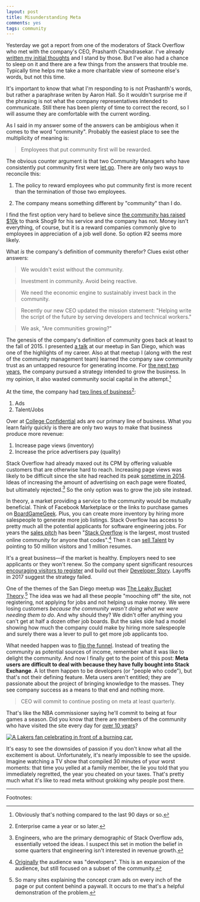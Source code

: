 ```yaml
---
layout: post
title: Misunderstanding Meta
comments: yes
tags: community
---
```


Yesterday we got a report from one of the moderators of Stack Overflow
who met with the company's CEO, Prashanth Chandrasekar. I've already
[written my initial
thoughts](https://meta.stackoverflow.com/a/393553/1438) and I stand by
those. But I've also had a chance to sleep on it and there are a few
things from the answers that trouble me. Typically time helps me take
a more charitable view of someone else's words, but not this time.

It's important to know that what I'm responding to is not Prashanth's
words, but rather a paraphrase writen by Aaron Hall. So it wouldn't
surprise me if the phrasing is not what the company representatives
intended to communicate. Still there has been plenty of time to
correct the record, so I will assume they are comfortable with the
current wording.

As I said in my answer some of the answers can be ambigious when it
comes to the word "community". Probably the easiest place to see the
multiplicity of meaning is:

> Employees that put community first will be rewarded.

The obvious counter argument is that two Community Managers who have
consistently put community first were [let
go](https://meta.stackoverflow.com/questions/392867/in-case-you-missed-it-shog9-and-robert-cartaino-are-no-longer-staff-members-at). There
are only two ways to reconcile this:

1. The policy to reward employees who put community first is more
   recent than the termination of those two employees.
   
2. The company means something different by "community" than I do.

I find the first option very hard to believe since [the community has
raised
$10k](https://www.gofundme.com/f/thanking-josh-heyer-for-shaping-stack-overflow)
to thank Shog9 for his service and the company has not. Money isn't
everything, of course, but it is a reward companies commonly give to
employees in appreciation of a job well done. So option #2 seems more
likely.

What _is_ the company's definition of community therefor? Clues exist
other answers:

> We wouldn't exist without the community.

> Investment in community. Avoid being reactive.

> We need the economic engine to sustainably invest back in the
> community.

> Recently our new CEO updated the mission statement: "Helping write
> the script of the future by serving developers and technical
> workers."

> We ask, "Are communities growing?"

The genesis of the company's definition of community goes back at
least to the fall of 2015. I presented [a
talk](https://jlericson.com/2019/04/24/crack_overflow.html) at our
meetup in San Diego, which was one of the highlights of my
career. Also at that meetup I (along with the rest of the community
management team) learned the company saw community trust as an
untapped resource for generating income. For [the next two
years](https://meta.stackexchange.com/q/303005/1438), the company
pursued a strategy intended to grow the business. In my opinion, it
also wasted community social capital in the attempt.[^1]

At the time, the company had [two lines of
business](https://stackoverflow.blog/2016/11/15/how-we-make-money-at-stack-overflow-2016-edition/)[^2]:

1. Ads
2. Talent/Jobs

Over at [College Confidential](https://www.collegeconfidential.com/)
ads are our primary line of business. What you learn fairly quickly is
there are only two ways to make that business produce more revenue:

1. Increase page views (inventory)
2. Increase the price advertisers pay (quality)

Stack Overflow had already maxed out its CPM by offering valuable
customers that are otherwise hard to reach. Increasing page views was
likely to be difficult since the site had reached its peak [sometime
in
2014](https://meta.stackoverflow.com/questions/320223/what-happened-to-stack-overflow-in-2014). Ideas
of increasing the amount of advertising on each page were floated, but
ultimately rejected.[^3] So the only option was to grow the job site
instead.

In theory, a market providing a service to the community would be
mutually beneficial. Think of Facebook Marketplace or the links to
purchase games on
[BoardGameGeek](https://boardgamegeek.com/boardgame/230802/azul). Plus,
you can create more inventory by hiring more salespeople to generate
more job listings. Stack Overflow has access to pretty much all the
potential applicants for software engineering jobs. For years the
[sales pitch](https://stackoverflow.com/company) has been "[Stack
Overflow](https://stackoverflow.com/) is the largest, most trusted
online community for anyone that codes".[^4] Then it can [sell
Talent](https://stackoverflow.com/talent/en) by pointing to 50 million
visitors and 1 million resumes.

It's a great business&mdash;if the market is healthy. Employers need
to see applicants or they won't renew. So the company spent
significant resources [encouraging visitors to
register](https://jlericson.com/2017/07/28/race_to_1k_2.html) and
build out their [Developer
Story](https://stackoverflow.com/users/story/1438). Layoffs in 2017
suggest the strategy failed.

One of the themes of the San Diego meetup was [The Leaky Bucket
Theory](https://www.clv-calculator.com/customer-retention/crm-clv/leaky-bucket-theory/).[^5]
The idea was we had all these people "mooching off" the site, not
registering, not applying for jobs and not helping us make money. We
were losing customers _because the community wasn't doing what we were
needing them to do_. And why should they? We didn't offer anything you
can't get at half a dozen other job boards. But the sales side had a
model showing how much the company could make by hiring more
salespeople and surely there was a lever to pull to get more job
applicants too.

What needed happen was to [flip the
funnel](https://tinyletter.com/ben/letters/why-i-hate-funnels). Instead
of treating the community as potential sources of income, remember
what it was like to delight the community. And now I finally get to
the point of this post: **Meta users are difficult to deal with because
they have fully bought into Stack Exchange**. A lot them happen to be
developers (or "people who code"), but that's not their defining
feature. Meta users aren't entitled; they are passionate about the
project of bringing knowledge to the masses. They see company success
as a means to that end and nothing more.

> CEO will commit to continue posting on meta at least quarterly.

That's like the NBA commissioner saying he'll commit to being at four
games a season. Did you know that there are members of the community
who have visited the site every day for [over 10
years](https://meta.stackexchange.com/questions/122976/anyone-with-a-visited-3652-days-3652-consecutive-in-their-profile)? 

[![A Lakers fan celebrating in front of a burning
car.](/images/lakers_riot.jpg)](https://ftw.usatoday.com/2014/04/uconn-kentucky-national-championship-celebration/ap-a01-lakers-21-c01-riot-lakers-21-s-bkn-usa-ca)

It's easy to see the downsides of passion if you don't know what all
the excitement is about. Unfortunately, it's nearly impossible to see
the upside. Imagine watching a TV show that compiled 30 minutes of
your worst moments: that time you yelled at a family member, the lie
you told that you immediately regretted, the year you cheated on your
taxes. That's pretty much what it's like to read meta without grokking
why people post there.

---

Footnotes:

[^1]: Obviously that's nothing compared to the last 90 days or so. 

[^2]: Enterprise came a year or so later.

[^3]: Engineers, who are the primary demographic of Stack Overflow
    ads, essentially vetoed the ideas. I suspect this set in motion
    the belief in some quarters that engineering isn't interested in
    revenue growth.
	
[^4]:
    [Originally](http://web.archive.org/web/20170701185947/https://stackoverflow.com/company)
    the audience was "developers". This is an expansion of the
    audience, but still focused on a subset of the community.
	
[^5]: So many sites explaining the concept cram ads on every inch of
    the page or put content behind a paywall. It occurs to me that's a
    helpful demonstration of the problem.
